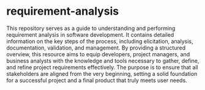 # requirement-analysis

This repository serves as a guide to understanding and performing requirement analysis in software development. It contains detailed information on the key steps of the process, including elicitation, analysis, documentation, validation, and management. By providing a structured overview, this resource aims to equip developers, project managers, and business analysts with the knowledge and tools necessary to gather, define, and refine project requirements effectively. The purpose is to ensure that all stakeholders are aligned from the very beginning, setting a solid foundation for a successful project and a final product that truly meets user needs.
